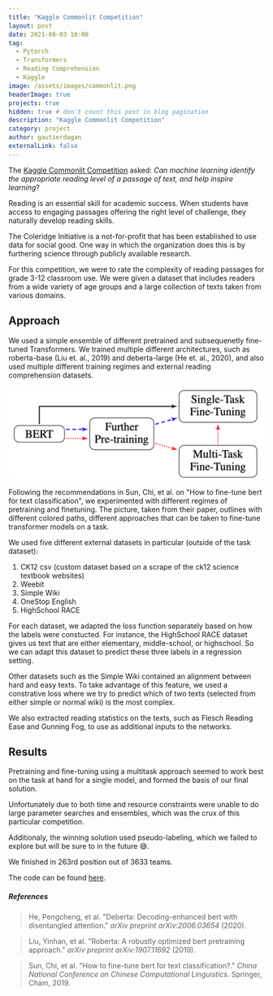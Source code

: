 ```yaml
---
title: "Kaggle Commonlit Competition"
layout: post
date: 2021-08-03 10:00
tag:
  - Pytorch
  - Transformers
  - Reading Comprehension
  - Kaggle
image: /assets/images/commonlit.png
headerImage: true
projects: true
hidden: true # don't count this post in blog pagination
description: "Kaggle Commonlit Competition"
category: project
author: gautierdagan
externalLink: false
---
```


The [Kaggle Commonlit Competition](https://www.kaggle.com/c/commonlitreadabilityprize/) asked: *Can machine learning identify the appropriate reading level of a passage of text, and help inspire learning*? 

Reading is an essential skill for academic success. When students have access to engaging passages offering the right level of challenge, they naturally develop reading skills.

The Coleridge Initiative is a not-for-profit that has been established to use data for social good. One way in which the organization does this is by furthering science through publicly available research.

For this competition, we were to rate the complexity of reading passages for grade 3-12 classroom use. We were given a dataset that includes readers from a wide variety of age groups and a large collection of texts taken from various domains.

## Approach

We used a simple ensemble of different pretrained and subsequenetly fine-tuned Transformers. We trained multiple different architectures, such as roberta-base (Liu et. al., 2019) and deberta-large (He et. al., 2020), and also used multiple different training regimes and external reading comprehension datasets.

![Approaches to Fine-tuning BERT from Sun, Chi et. al.](/assets/images/commonlit.png)

Following the recommendations in Sun, Chi, et al. on "How to fine-tune bert for text classification", we experimented with different regimes of pretraining and finetuning. The picture, taken from their paper, outlines with different colored paths, different approaches that can be taken to fine-tune transformer models on a task.

We used five different external datasets in particular (outside of the task dataset):

1. CK12 csv (custom dataset based on a scrape of the ck12 science textbook websites)
2. Weebit
3. Simple Wiki
4. OneStop English
5. HighSchool RACE

For each dataset, we adapted the loss function separately based on how the labels were constucted. For instance, the HighSchool RACE dataset gives us text that are either elementary, middle-school, or highschool. So we can adapt this dataset to predict these three labels in a regression setting. 

Other datasets such as the Simple Wiki contained an alignment between hard and easy texts. To take advantage of this feature, we used a constrative loss where we try to predict which of two texts (selected from either simple or normal wiki) is the most complex.

We also extracted reading statistics on the texts, such as Flesch Reading Ease and Gunning Fog, to use as additional inputs to the networks.


## Results

Pretraining and fine-tuning using a multitask approach seemed to work best on the task at hand for a single model, and formed the basis of our final solution.

Unfortunately due to both time and resource constraints were unable to do large parameter searches and ensembles, which was the crux of this particular competition. 

Additionaly, the winning solution used pseudo-labeling, which we failed to explore but will be sure to in the future 😅.

We finished in 263rd position out of 3633 teams.

The code can be found [here](https://github.com/gautierdag/commonlit).

##### References

> He, Pengcheng, et al. "Deberta: Decoding-enhanced bert with disentangled attention." *arXiv preprint arXiv:2006.03654* (2020).

> Liu, Yinhan, et al. "Roberta: A robustly optimized bert pretraining approach." *arXiv preprint arXiv:1907.11692* (2019).

> Sun, Chi, et al. "How to fine-tune bert for text classification?." *China National Conference on Chinese Computational Linguistics*. Springer, Cham, 2019.